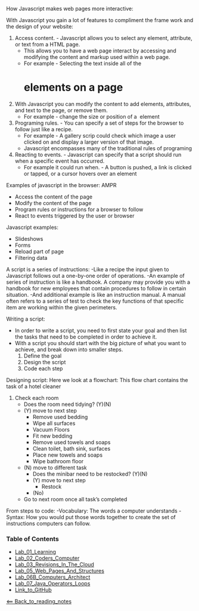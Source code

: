 How Javascript makes web pages more interactive:

With Javascript you gain a lot of features to compliment the frame work and the design of your website:
1. Access content. - Javascript allows you to select any element, attribute, or text from a HTML page. 
    - This allows you to have a web page interact by accessing and modifying the content and markup used within a web page.
    - For example - Selecting the text inside all of the <h1> elements on a page
2. With Javascript you can modify the content to add elements, attributes, and text to the page, or remove them.
    - For example - change the size or position of a <img> element 
3. Programing rules. - You can specify a set of steps for the browser to follow just like a recipe.
    - For example - A gallery scrip could check which image a user clicked on and display a larger version of that image. 
    -  Javascript encompasses many of the traditional rules of programing
4. Reacting to events. - Javascript can specify that a script should run when a specific event has occurred.
    - For example it could run when. - A button is pushed, a link is clicked or tapped, or a cursor hovers over an element

Examples of javascript in the browser: AMPR
- Access the content of the page
- Modify the content of the page
- Program rules or instructions for a browser to follow
- React to events triggered by the user or browser

Javascript examples:
- Slideshows
- Forms
- Reload part of page
- Filtering data

A script is a series of instructions:
 -Like a recipe the input given to Javascript follows out a one-by-one order of operations. 
-An example of series of instruction is like a handbook. A company may provide you with a handbook for new employees that contain procedures to follow in certain situation. 
-And additional example is like an instruction manual. A manual often refers to a series of test to check the key functions of that specific item are working within the given perimeters. 

Writing a script:
- In order to write a script, you need to first state your goal and then list the tasks that need to be completed in order to achieve it. 
- With a script you should start with the big picture of what you want to achieve, and break down into smaller steps. 
    1. Define the goal
    2. Design the script
    3. Code each step

Designing script:
Here we look at a flowchart: This flow chart contains the task of a hotel cleaner
1. Check each room
    - Does the room need tidying? (Y)(N)
    - (Y) move to next step
        * Remove used bedding
        * Wipe all surfaces
        * Vacuum Floors
        * Fit new bedding
        * Remove used towels and soaps
        * Clean toilet, bath sink, surfaces
        * Place new towels and soaps
        * Wipe bathroom floor
    - (N) move to different task
        * Does the minibar need to be restocked? (Y)(N)
        * (Y) move to next step
            * Restock
        * (No)
    - Go to next room once all task’s completed

From steps to code:
-Vocabulary: The words a computer understands
-Syntax: How you would put those words together to create the set of instructions computers can follow.

### Table of Contents
- [Lab_01_Learning](Lab01Learning.md)
- [Lab_02_Coders_Computer](Lab02CodersComputer.md)
- [Lab_03_Revisions_In_The_Cloud](Lab03RevisionsInTheCloud.md)
- [Lab_05_Web_Pages_And_Structures](Lab05WebPagesAndStructures.md)
- [Lab_06B_Computers_Architect](Lab06BComputersArchitect.md)
- [Lab_07_Java_Operators_Loops](Lab07JavaOperatorsLoops.md)
- [Link_to_GitHub](https://github.com/)

[<== Back_to_reading_notes](https://jtaisey389.github.io/reading-notes/)